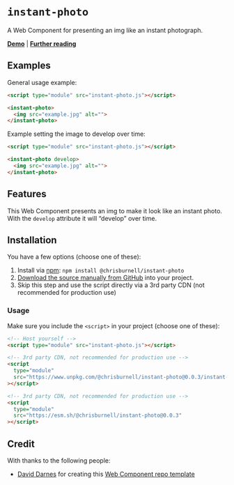 # `instant-photo`

A Web Component for presenting an img like an instant photograph.

**[Demo](https://chrisburnell.github.io/instant-photo/demo.html)** | **[Further reading](https://chrisburnell.com/instant-photo/)**

## Examples

General usage example:

```html
<script type="module" src="instant-photo.js"></script>

<instant-photo>
  <img src="example.jpg" alt="">
</instant-photo>
```

Example setting the image to develop over time:

```html
<script type="module" src="instant-photo.js"></script>

<instant-photo develop>
  <img src="example.jpg" alt="">
</instant-photo>
```

## Features

This Web Component presents an img to make it look like an instant photo. With the `develop` attribute it will “develop” over time.

## Installation

You have a few options (choose one of these):

1. Install via [npm](https://www.npmjs.com/package/@chrisburnell/instant-photo): `npm install @chrisburnell/instant-photo`
1. [Download the source manually from GitHub](https://github.com/chrisburnell/instant-photo/releases) into your project.
1. Skip this step and use the script directly via a 3rd party CDN (not recommended for production use)

### Usage

Make sure you include the `<script>` in your project (choose one of these):

```html
<!-- Host yourself -->
<script type="module" src="instant-photo.js"></script>
```

```html
<!-- 3rd party CDN, not recommended for production use -->
<script
  type="module"
  src="https://www.unpkg.com/@chrisburnell/instant-photo@0.0.3/instant-photo.js"
></script>
```

```html
<!-- 3rd party CDN, not recommended for production use -->
<script
  type="module"
  src="https://esm.sh/@chrisburnell/instant-photo@0.0.3"
></script>
```

## Credit

With thanks to the following people:

- [David Darnes](https://darn.es) for creating this [Web Component repo template](https://github.com/daviddarnes/component-template)
